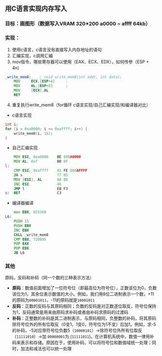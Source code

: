 ## 用C语言实现内存写入
### 目标：画图形（数据写入VRAM 320*200 a0000 ~ affff 64kb）
### 实现：
1. 使用c语言，c语言没有直接写入内存地址的语句 
2. 汇编实现，c调用汇编
3. mov指令，哪些寄存器可以使用（EAX、ECX、EDX），如何传参（ESP + 4n） 
```asm
_write_mem8:	; void write_mem8(int addr, int data);
    MOV		ECX,[ESP+4]		;
    MOV		AL,[ESP+8]		;
    MOV		[ECX],AL
    RET
```
4. 重复执行write_mem8（for循环 c语言实现/自己汇编实现/和编译器对比）
* c语言实现
```c
int i;
for (i = 0xa0000; i <= 0xaffff; i++) {
    write_mem8(i, 15);
}
```
* 自己汇编实现
```asm
    MOV ESI, 0xa0000    BE 000A0000 
    MOV AL, 0xf         B0 0F
l:	
    CMP ESI, 0xaffff    81 FE 000AFFFF
    JA s                77 05
    MOV [ESI], AL       88 06
    INC ESI             46
    JMP l               EB F3
s:  RET                 C3	
```
* 编译器编译
```asm
    mov EBX, 655360
L6:
    PUSH 15
    PUSH EBX
    INC EBX
    CALL _write_mem8
    CMP EBX, 720895
    POP EAX
    POP EDX
    JB L6
```
### 其他
原码，反码和补码（同一个数的三种表示方法）
* **原码**：数值前面增加了一位符号位（即最高位为符号位），正数该位为0，负数该位为1，其余位表示数值的大小。例如，我们用8位二进制表示一个数，+11的原码为`00001011`，-11的原码就是`10001011`
* **反码**：正数的反码与其原码相同；负数的反码是对正数逐位取反，符号位保持为1，反码通常是用来由原码求补码或者由补码求原码的过渡码
* **补码**：正整数的补码是其二进制表示，与原码相同，负整数的补码，将其原码除符号位外的所有位取反（0变1，1变0，符号位为1不变）后加1。例如，求-5的补码，-5对应带符号位负数5（`10000101`）→除符号位外所有位取反（`11111010`）→加 `00000001`为 (`11111011`)。在计算机系统中，数值一律用补码来表示和存储。原因在于，使用补码，可以将符号位和数值域统一处理；同时，加法和减法也可以统一处理
